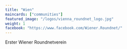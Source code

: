 ```yaml
---
title: "Wien"
maincards: ["communities"]
featured_image: "/logos/vienna_roundnet_logo.jpg"
weight: 1
facebook: "https://www.facebook.com/Wiener.Roundnet/"
---
```

Erster Wiener Roundnetverein
